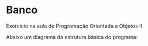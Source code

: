 # Banco
Exercicio na aula de Programação Orientada a Objetos II

Abaixo um diagrama da estrutura básica do programa:

